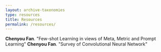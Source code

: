 ```yaml
---
layout: archive-taxonomies
type: resources
title: Resources
permalink: /resources/
---
```

**Chenyou Fan**. "Few-shot Learning in views of Meta, Metric and Prompt Learning"
**Chenyou Fan**. "Survey of Convolutional Neural Network"
